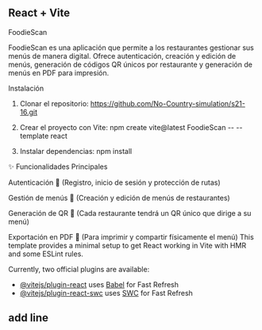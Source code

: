 ## React + Vite

FoodieScan

FoodieScan es una aplicación que permite a los restaurantes gestionar sus menús de manera digital. Ofrece autenticación, creación y edición de menús, generación de códigos QR únicos por restaurante y generación de menús en PDF para impresión.

Instalación

1. Clonar el repositorio:
   https://github.com/No-Country-simulation/s21-16.git

2. Crear el proyecto con Vite:
   npm create vite@latest FoodieScan -- --template react

3. Instalar dependencias:
   npm install

✨ Funcionalidades Principales

Autenticación 📲 (Registro, inicio de sesión y protección de rutas)

Gestión de menús 📝 (Creación y edición de menús de restaurantes)

Generación de QR 📌 (Cada restaurante tendrá un QR único que dirige a su menú)

Exportación en PDF 📄 (Para imprimir y compartir físicamente el menú)
This template provides a minimal setup to get React working in Vite with HMR and some ESLint rules.

Currently, two official plugins are available:

- [@vitejs/plugin-react](https://github.com/vitejs/vite-plugin-react/blob/main/packages/plugin-react/README.md) uses [Babel](https://babeljs.io/) for Fast Refresh
- [@vitejs/plugin-react-swc](https://github.com/vitejs/vite-plugin-react-swc) uses [SWC](https://swc.rs/) for Fast Refresh

## add line
